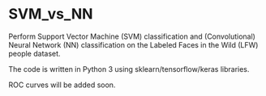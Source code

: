 # SVM_vs_NN

Perform Support Vector Machine (SVM) classification and (Convolutional) Neural Network (NN) classification on the Labeled Faces in the Wild (LFW) people dataset.

The code is written in Python 3 using sklearn/tensorflow/keras libraries.

ROC curves will be added soon.

